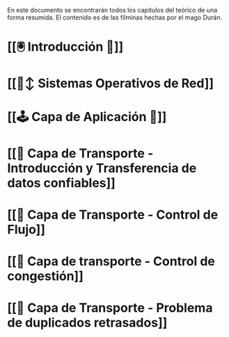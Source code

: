 En este documento se encontrarán todos los capítulos del teórico de una forma resumida.
El contenido es de las filminas hechas por el mago Durán.

# [[🖲️ Introducción 🧸]]
# [[🙂‍↕️ Sistemas Operativos de Red]]

# [[🕹️ Capa de Aplicación 🧩]]

# [[🚗 Capa de Transporte - Introducción y Transferencia de datos confiables]]
# [[🚗 Capa de Transporte - Control de Flujo]]
# [[🚗 Capa de transporte - Control de congestión]]
# [[🚗 Capa de Transporte - Problema de duplicados retrasados]]
